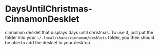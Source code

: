 # DaysUntilChristmas-CinnamonDesklet
cinnamon desklet that displays days until christmas. To use it, just put the folder into your `~/.local/share/cinnamon/desklets` folder, you then should be able to add the desklet to your desktop.
